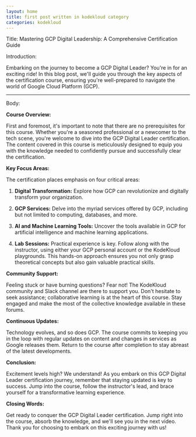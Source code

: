 ```yaml
---
layout: home
title: first post written in kodekloud category
categories: kodekloud
---
```

Title: Mastering GCP Digital Leadership: A Comprehensive Certification Guide

Introduction:

Embarking on the journey to become a GCP Digital Leader? You're in for an exciting ride! In this blog post, we'll guide you through the key aspects of the certification course, ensuring you're well-prepared to navigate the world of Google Cloud Platform (GCP).

---

Body:

**Course Overview:**

First and foremost, it's important to note that there are no prerequisites for this course. Whether you're a seasoned professional or a newcomer to the tech scene, you're welcome to dive into the GCP Digital Leader certification. The content covered in this course is meticulously designed to equip you with the knowledge needed to confidently pursue and successfully clear the certification.

**Key Focus Areas:**

The certification places emphasis on four critical areas:

1. **Digital Transformation:** Explore how GCP can revolutionize and digitally transform your organization.

2. **GCP Services:** Delve into the myriad services offered by GCP, including but not limited to computing, databases, and more.

3. **AI and Machine Learning Tools:** Uncover the tools available in GCP for artificial intelligence and machine learning applications.

4. **Lab Sessions:** Practical experience is key. Follow along with the instructor, using either your GCP personal account or the KodeKloud playgrounds. This hands-on approach ensures you not only grasp theoretical concepts but also gain valuable practical skills.

**Community Support:**

Feeling stuck or have burning questions? Fear not! The KodeKloud community and Slack channel are there to support you. Don't hesitate to seek assistance; collaborative learning is at the heart of this course. Stay engaged and make the most of the collective knowledge available in these forums.

**Continuous Updates:**

Technology evolves, and so does GCP. The course commits to keeping you in the loop with regular updates on content and changes in services as Google releases them. Return to the course after completion to stay abreast of the latest developments.

**Conclusion:**

Excitement levels high? We understand! As you embark on this GCP Digital Leader certification journey, remember that staying updated is key to success. Jump into the course, follow the instructor's lead, and brace yourself for a transformative learning experience.

**Closing Words:**

Get ready to conquer the GCP Digital Leader certification. Jump right into the course, absorb the knowledge, and we'll see you in the next video. Thank you for choosing to embark on this exciting journey with us!
